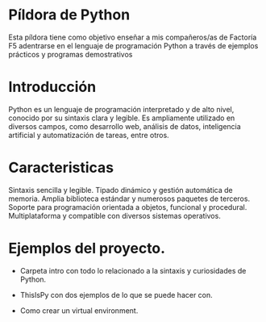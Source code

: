 # Píldora de Python

Esta píldora tiene como objetivo enseñar a mis compañeros/as de Factoría F5 adentrarse en el lenguaje de programación Python a través de ejemplos prácticos y programas demostrativos

# Introducción

Python es un lenguaje de programación interpretado y de alto nivel, conocido por su sintaxis clara y legible. Es ampliamente utilizado en diversos campos, como desarrollo web, análisis de datos, inteligencia artificial y automatización de tareas, entre otros.

#  Caracteristicas

Sintaxis sencilla y legible.
Tipado dinámico y gestión automática de memoria.
Amplia biblioteca estándar y numerosos paquetes de terceros.
Soporte para programación orientada a objetos, funcional y procedural.
Multiplataforma y compatible con diversos sistemas operativos.

# Ejemplos del proyecto.

- Carpeta intro con todo lo relacionado a la sintaxis y curiosidades de Python.

- ThisIsPy con dos ejemplos de lo que se puede hacer con.

- Como crear un virtual environment.
